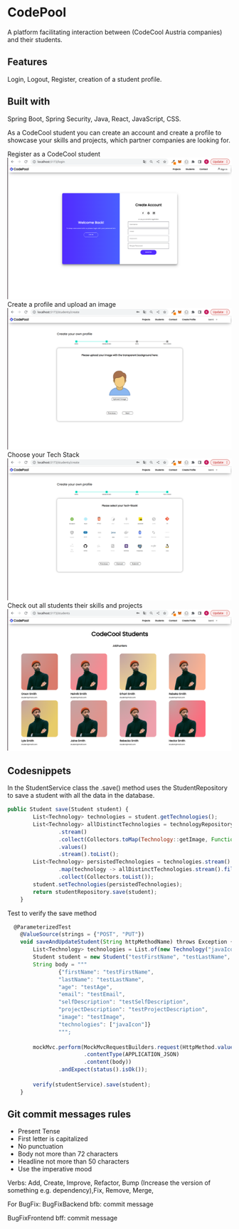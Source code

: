 # CodePool
A platform facilitating interaction between (CodeCool Austria companies) and their students.

## Features
Login, Logout, Register, creation of a student profile.
## Built with
Spring Boot, Spring Security, Java, React, JavaScript, CSS.

As a CodeCool student you can create an account and create a profile to showcase your 
skills and projects, which partner companies are looking for. 

Register as a CodeCool student
![register](./backend/img/register.png)
Create a profile and upload an image
![profile](./backend/img/profile.png)
Choose your Tech Stack
![techstack](./backend/img/techstack.png)
Check out all students their skills and projects
![jobhunters](./backend/img/jobhunters.png)

## Codesnippets

In the StudentService class the .save() method uses the StudentRepository to save a 
student with all the data in the database.
```js 
public Student save(Student student) {
        List<Technology> technologies = student.getTechnologies();
        List<Technology> allDistinctTechnologies = technologyRepository.findAll()
                .stream()
                .collect(Collectors.toMap(Technology::getImage, Function.identity(), (t1, t2) -> t1))
                .values()
                .stream().toList();
        List<Technology> persistedTechnologies = technologies.stream()
                .map(technology -> allDistinctTechnologies.stream().filter(tech -> tech.getId() == technology.getId()).findFirst().get())
                .collect(Collectors.toList());
        student.setTechnologies(persistedTechnologies);
        return studentRepository.save(student);
    }
```
Test to verify the save method

```js
  @ParameterizedTest
    @ValueSource(strings = {"POST", "PUT"})
    void saveAndUpdateStudent(String httpMethodName) throws Exception {
        List<Technology> technologies = List.of(new Technology("javaIcon"));
        Student student = new Student("testFirstName", "testLastName", "testAge", "testEmail", "testSelfDescription", "testProjectDescription", "testImage", technologies);
        String body = """
                {"firstName": "testFirstName",
                "lastName": "testLastName",
                "age": "testAge",
                "email": "testEmail",
                "selfDescription": "testSelfDescription",
                "projectDescription": "testProjectDescription",
                "image": "testImage",
                "technologies": ["javaIcon"]}
                """;

        mockMvc.perform(MockMvcRequestBuilders.request(HttpMethod.valueOf(httpMethodName), url)
                        .contentType(APPLICATION_JSON)
                        .content(body))
                .andExpect(status().isOk());

        verify(studentService).save(student);
    }
```

## Git commit messages rules

- Present Tense
- First letter is capitalized
- No punctuation
- Body not more than 72 characters
- Headline not more than 50 characters
- Use the imperative mood

Verbs:
Add, Create, Improve, Refactor, Bump (Increase the version of something e.g. dependency),Fix, Remove, Merge,

For BugFix:
BugFixBackend
bfb: commit message

BugFixFrontend
bff: commit message
